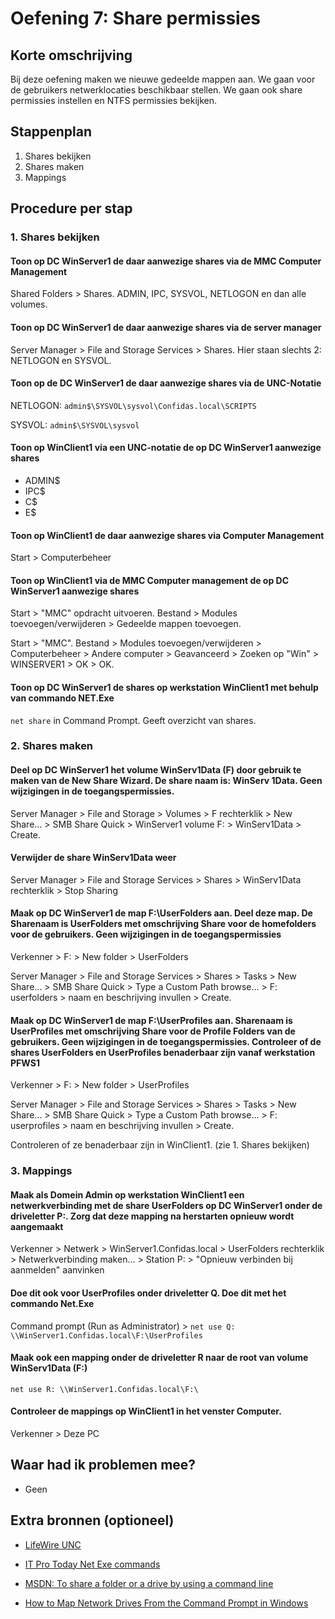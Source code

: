 # Oefening 7: Share permissies

## Korte omschrijving

Bij deze oefening maken we nieuwe gedeelde mappen aan. We gaan voor de gebruikers netwerklocaties beschikbaar stellen. We gaan ook share permissies instellen en NTFS permissies bekijken.

## Stappenplan

1. Shares bekijken
2. Shares maken
3. Mappings

## Procedure per stap

### 1. Shares bekijken

#### Toon op DC WinServer1 de daar aanwezige shares via de MMC Computer Management

Shared Folders > Shares. ADMIN, IPC, SYSVOL, NETLOGON en dan alle volumes.

#### Toon op DC WinServer1 de daar aanwezige shares via de server manager

Server Manager > File and Storage Services > Shares. Hier staan slechts 2: NETLOGON en SYSVOL. 

#### Toon op de DC WinServer1 de daar aanwezige shares via de UNC-Notatie

NETLOGON: `admin$\SYSVOL\sysvol\Confidas.local\SCRIPTS`

SYSVOL: `admin$\SYSVOL\sysvol`

#### Toon op WinClient1 via een UNC-notatie de op DC WinServer1 aanwezige shares

- ADMIN$
- IPC$
- C$
- E$

#### Toon op WinClient1 de daar aanwezige shares via Computer Management

Start > Computerbeheer

#### Toon op WinClient1 via de MMC Computer management de op DC WinServer1 aanwezige shares

Start > "MMC" opdracht uitvoeren. Bestand > Modules toevoegen/verwijderen > Gedeelde mappen toevoegen. 

Start > "MMC". Bestand > Modules toevoegen/verwijderen > Computerbeheer > Andere computer > Geavanceerd > Zoeken op "Win" > WINSERVER1 > OK > OK. 

#### Toon op DC WinServer1 de shares op werkstation WinClient1 met behulp van commando NET.Exe

`net share` in Command Prompt. Geeft overzicht van shares. 

### 2. Shares maken

#### Deel op DC WinServer1 het volume WinServ1Data (F) door gebruik te maken van de New Share Wizard. De share naam is: WinServ 1Data. Geen wijzigingen in de toegangspermissies.

Server Manager > File and Storage > Volumes > F rechterklik > New Share... > SMB Share Quick > WinServer1 volume F: > WinServ1Data > Create. 

#### Verwijder de share WinServ1Data weer

Server Manager > File and Storage Services > Shares > WinServ1Data rechterklik > Stop Sharing

#### Maak op DC WinServer1 de map F:\UserFolders aan. Deel deze map. De Sharenaam is UserFolders met omschrijving Share voor de homefolders voor de gebruikers. Geen wijzigingen in de toegangspermissies

Verkenner > F: > New folder > UserFolders

Server Manager > File and Storage Services > Shares > Tasks > New Share... > SMB Share Quick > Type a Custom Path browse... > F: userfolders > naam en beschrijving invullen > Create.

#### Maak op DC WinServer1 de map F:\UserProfiles aan. Sharenaam is UserProfiles met omschrijving Share voor de Profile Folders van de gebruikers. Geen wijzigingen in de toegangspermissies. Controleer of de shares UserFolders en UserProfiles benaderbaar zijn vanaf werkstation PFWS1

Verkenner > F: > New folder > UserProfiles

Server Manager > File and Storage Services > Shares > Tasks > New Share... > SMB Share Quick > Type a Custom Path browse... > F: userprofiles > naam en beschrijving invullen > Create.

Controleren of ze benaderbaar zijn in WinClient1. (zie 1. Shares bekijken)

### 3. Mappings

#### Maak als Domein Admin op werkstation WinClient1 een netwerkverbinding met de share UserFolders op DC WinServer1 onder de driveletter P:. Zorg dat deze mapping na herstarten opnieuw wordt aangemaakt

Verkenner > Netwerk > WinServer1.Confidas.local > UserFolders rechterklik > Netwerkverbinding maken... > Station P: > "Opnieuw verbinden bij aanmelden" aanvinken

#### Doe dit ook voor UserProfiles onder driveletter Q. Doe dit met het commando Net.Exe

Command prompt (Run as Administrator) >  `net use Q: \\WinServer1.Confidas.local\F:\UserProfiles` 

#### Maak ook een mapping onder de driveletter R naar de root van volume WinServ1Data (F:)

`net use R: \\WinServer1.Confidas.local\F:\` 

#### Controleer de mappings op WinClient1 in het venster Computer.

Verkenner > Deze PC

## Waar had ik problemen mee?

* Geen 

## Extra bronnen (optioneel)

- [LifeWire UNC](https://www.lifewire.com/unc-universal-naming-convention-818230)

- [IT Pro Today Net Exe commands](http://www.itprotoday.com/management-mobility/netexe-reference)

- [MSDN: To share a folder or a drive by using a command line ](https://technet.microsoft.com/en-us/library/cc770880.aspx)

- [How to Map Network Drives From the Command Prompt in Windows](https://www.howtogeek.com/118452/how-to-map-network-drives-from-the-command-prompt-in-windows/)